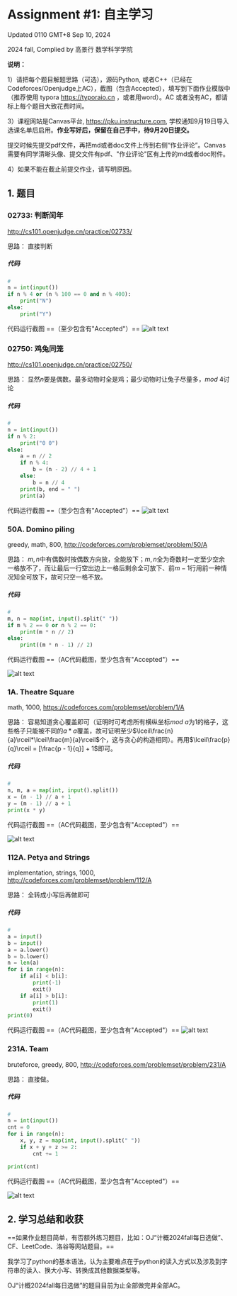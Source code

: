 # Assignment #1: 自主学习

Updated 0110 GMT+8 Sep 10, 2024

2024 fall, Complied by 高景行 数学科学学院



**说明：**

1）请把每个题目解题思路（可选），源码Python, 或者C++（已经在Codeforces/Openjudge上AC），截图（包含Accepted），填写到下面作业模版中（推荐使用 typora https://typoraio.cn ，或者用word）。AC 或者没有AC，都请标上每个题目大致花费时间。

3）课程网站是Canvas平台, https://pku.instructure.com, 学校通知9月19日导入选课名单后启用。**作业写好后，保留在自己手中，待9月20日提交。**

提交时候先提交pdf文件，再把md或者doc文件上传到右侧“作业评论”。Canvas需要有同学清晰头像、提交文件有pdf、"作业评论"区有上传的md或者doc附件。

4）如果不能在截止前提交作业，请写明原因。



## 1. 题目

### 02733: 判断闰年

http://cs101.openjudge.cn/practice/02733/



思路：
直接判断


##### 代码

```python
# 
n = int(input())
if n % 4 or (n % 100 == 0 and n % 400):
    print("N")
else:
    print("Y")
```



代码运行截图 ==（至少包含有"Accepted"）==
![alt text](WeChat58689d65be02ca764aae52a32cc106ba.jpg)



### 02750: 鸡兔同笼

http://cs101.openjudge.cn/practice/02750/



思路：
显然$n$要是偶数。最多动物时全是鸡；最少动物时让兔子尽量多，$mod$ $4$讨论


##### 代码

```python
# 
n = int(input())
if n % 2:
    print("0 0")
else:
    a = n // 2
    if n % 4:
        b = (n - 2) // 4 + 1
    else:
        b = n // 4
    print(b, end = " ")
    print(a)

```



代码运行截图 ==（至少包含有"Accepted"）==
![alt text](WeChat07013aa174f6062e03d6830973f3e6d7.jpg)




### 50A. Domino piling

greedy, math, 800, http://codeforces.com/problemset/problem/50/A



思路：
$m,n$中有偶数时按偶数方向放，全能放下；$m,n$全为奇数时一定至少空余一格放不了，而让最后一行空出边上一格后剩余全可放下、前$m - 1$行用前一种情况知全可放下，故可只空一格不放。

##### 代码

```python
# 
m, n = map(int, input().split(" "))
if m % 2 == 0 or n % 2 == 0:
    print(m * n // 2)
else:
    print((m * n - 1) // 2)
```

代码运行截图 ==（AC代码截图，至少包含有"Accepted"）==

![alt text](WeChatec92e864c82aecdc6d858e7b46214fd7-1.jpg)





### 1A. Theatre Square

math, 1000, https://codeforces.com/problemset/problem/1/A



思路：
容易知道贪心覆盖即可（证明时可考虑所有横纵坐标$mod$ $a$为1的格子，这些格子只能被不同的$a * a$覆盖，故可证明至少$\lceil\frac{n}{a}\rceil*\lceil\frac{m}{a}\rceil$个，这与贪心的构造相同）。再用$\lceil\frac{p}{q}\rceil = [\frac{p - 1}{q}] + 1$即可。


##### 代码

```python
# 
n, m, a = map(int, input().split())
x = (n - 1) // a + 1
y = (m - 1) // a + 1
print(x * y)

```



代码运行截图 ==（AC代码截图，至少包含有"Accepted"）==

![alt text](WeChat1ff54feb90839a560c0fdd0fcd0f70fe.jpg)



### 112A. Petya and Strings

implementation, strings, 1000, http://codeforces.com/problemset/problem/112/A



思路：
全转成小写后再做即可


##### 代码

```python
# 
a = input()
b = input()
a = a.lower()
b = b.lower()
n = len(a)
for i in range(n):
    if a[i] < b[i]:
        print(-1)
        exit()
    if a[i] > b[i]:
        print(1)
        exit()
print(0)
```



代码运行截图 ==（AC代码截图，至少包含有"Accepted"）==
![alt text](WeChat8747ca768110e945d86c75c6ab940454.jpg)




### 231A. Team

bruteforce, greedy, 800, http://codeforces.com/problemset/problem/231/A



思路：
直接做。


##### 代码

```python
# 
n = int(input())
cnt = 0
for i in range(n):
    x, y, z = map(int, input().split(" "))
    if x + y + z >= 2:
        cnt += 1

print(cnt)
```



代码运行截图 ==（AC代码截图，至少包含有"Accepted"）==

![alt text](WeChatec3ac6a78691d15dc95970ffc1a6e6ff.jpg)



## 2. 学习总结和收获

==如果作业题目简单，有否额外练习题目，比如：OJ“计概2024fall每日选做”、CF、LeetCode、洛谷等网站题目。==

我学习了python的基本语法，认为主要难点在于python的读入方式以及涉及到字符串的读入、换大小写、转换成其他数据类型等。

OJ“计概2024fall每日选做”的题目目前为止全部做完并全部AC。
